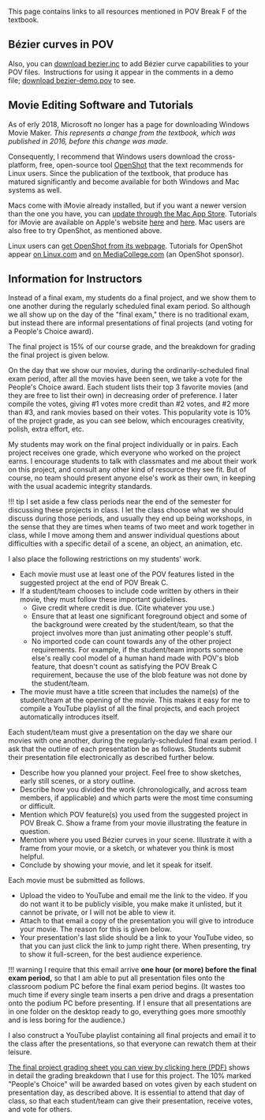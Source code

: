 
This page contains links to all resources mentioned in POV Break F of the
textbook.

## Bézier curves in POV

Also, you can [download bezier.inc](files/bezier.inc) to add Bézier curve
capabilities to your POV files.  Instructions for using it appear in the
comments in a demo file; [download bezier-demo.pov](files/bezier-demo.pov)
to see.

## Movie Editing Software and Tutorials

<!--
Microsoft has [a page for Windows Movie Maker
downloads](http://windows.microsoft.com/en-us/windows/get-movie-maker-download).
Tutorials for WMM appear [on Microsoft's
website](http://windows.microsoft.com/en-us/windows-vista/getting-started-with-windows-movie-maker),
and a collection of several are on [USF's
website](http://etc.usf.edu/te_win/movies/windowsmm.html) as well.
-->
As of erly 2018, Microsoft no longer has a page for downloading Windows Movie Maker.
*This represents a change from the textbook, which was published in 2016,
before this change was made.*

Consequently, I recommend that Windows users download
the cross-platform, free, open-source tool
[OpenShot](http://www.openshot.org/download/) that the text recommends for Linux users.
Since the publication of the textbook, that produce has matured significantly
and become available for both Windows and Mac systems as well.

Macs come with iMovie already installed, but if you want a newer version
than the one you have, you can [update through the Mac App
Store](https://itunes.apple.com/us/app/imovie/id408981434?mt=12). Tutorials
for iMovie are available on Apple's website
[here](http://www.apple.com/findouthow/movies/) and
[here](http://www.apple.com/support/imovie/).
Mac users are also free to try OpenShot, as mentioned above.

Linux users can [get OpenShot from its
webpage](http://www.openshot.org/download/). Tutorials for OpenShot appear
[on
Linux.com](https://www.linux.com/learn/tutorials/398674-create-professional-videos-with-openshot-video-editor)
and [on MediaCollege.com](http://www.mediacollege.com/software/openshot/)
(an OpenShot sponsor).

## Information for Instructors

Instead of a final exam, my students do a final project, and we show them to
one another during the regularly scheduled final exam period. So although we
all show up on the day of the "final exam," there is no traditional exam,
but instead there are informal presentations of final projects (and voting
for a People's Choice award).

The final project is 15% of our course grade, and the breakdown for grading
the final project is given below.

On the day that we show our movies, during the ordinarily-scheduled final
exam period, after all the movies have been seen, we take a vote for the
People's Choice award. Each student lists their top 3 favorite movies (and
they are free to list their own) in decreasing order of preference. I later
compile the votes, giving #1 votes more credit than #2 votes, and #2 more
than #3, and rank movies based on their votes. This popularity vote is 10%
of the project grade, as you can see below, which encourages creativity,
polish, extra effort, etc.

My students may work on the final project individually or in pairs. Each
project receives one grade, which everyone who worked on the project earns.
I encourage students to talk with classmates and me about their work on this
project, and consult any other kind of resource they see fit. But of course,
no team should present anyone else's work as their own, in keeping with the
usual academic integrity standards.

!!! tip
    I set aside a few class periods near the end of the semester for
    discussing these projects in class. I let the class choose what we
    should discuss during those periods, and usually they end up being
    workshops, in the sense that they are times when teams of two meet and
    work together in class, while I move among them and answer individual
    questions about difficulties with a specific detail of a scene, an
    object, an animation, etc.

I also place the following restrictions on my students' work.

  * Each movie must use at least one of the POV features listed in the
    suggested project at the end of POV Break C.
  * If a student/team chooses to include code written by others in their
    movie, they must follow these important guidelines.
      * Give credit where credit is due. (Cite whatever you use.)
      * Ensure that at least one significant foreground object and some of
        the background were created by the student/team, so that the
        project involves more than just animating other people's stuff.
      * No imported code can count towards any of the other project
        requirements. For example, if the student/team imports someone
        else's really cool model of a human hand made with POV's blob
        feature, that doesn't count as satisfying the POV Break C
        requirement, because the use of the blob feature was not done by
        the student/team.
  * The movie must have a title screen that includes the name(s) of the
    student/team at the opening of the movie. This makes it easy for me to
    compile a YouTube playlist of all the final projects, and each project
    automatically introduces itself.

Each student/team must give a presentation on the day we share our movies
with one another, during the regularly-scheduled final exam period. I ask
that the outline of each presentation be as follows. Students submit their
presentation file electronically as described further below.

  * Describe how you planned your project. Feel free to show sketches,
    early still scenes, or a story outline.
  * Describe how you divided the work (chronologically, and across team
    members, if applicable) and which parts were the most time consuming or
    difficult.
  * Mention which POV feature(s) you used from the suggested project in POV
    Break C. Show a frame from your movie illustrating the feature in
    question.
  * Mention where you used Bézier curves in your scene. Illustrate it with
    a frame from your movie, or a sketch, or whatever you think is most
    helpful.
  * Conclude by showing your movie, and let it speak for itself.

Each movie must be submitted as follows.

  * Upload the video to YouTube and email me the link to the video. If you
    do not want it to be publicly visible, you make make it unlisted, but
    it cannot be private, or I will not be able to view it.
  * Attach to that email a copy of the presentation you will give to
    introduce your movie. The reason for this is given below.
  * Your presentation's last slide should be a link to your YouTube video,
    so that you can just click the link to jump right there. When
    presenting, try to show it full-screen, for the best audience
    experience.

!!! warning
    I require that this email arrive **one hour (or more) before the final
    exam period,** so that I am able to put all presentation files onto the
    classroom podium PC before the final exam period begins. (It wastes too
    much time if every single team inserts a pen drive and drags a
    presentation onto the podium PC before presenting. If I ensure that all
    presentations are in one folder on the desktop ready to go, everything
    goes more smoothly and is less boring for the audience.)

I also construct a YouTube playlist containing all final projects and email
it to the class after the presentations, so that everyone can rewatch them
at their leisure.

[The final project grading sheet you can view by clicking here
(PDF)](files/final-project-grading-sheet1.pdf) shows in detail the grading
breakdown that I use for this project. The 10% marked "People's Choice" will
be awarded based on votes given by each student on presentation day, as
described above. It is essential to attend that day of class, so that each
student/team can give their presentation, receive votes, and vote for
others.

